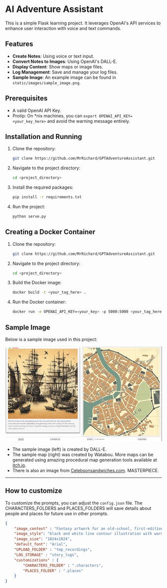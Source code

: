 # AI Adventure Assistant

This is a simple Flask learning project. It leverages OpenAI's API services to enhance user interaction with voice and text commands.

## Features

- **Create Notes**: Using voice or text input.
- **Convert Notes to Images**: Using OpenAI's DALL-E.
- **Display Content**: Show maps or image files.
- **Log Management**: Save and manage your log files.
- **Sample Image**: An example image can be found in `static/images/sample_image.png`.

## Prerequisites

- A valid OpenAI API Key.
- Protip: On *nix machines, you can `export OPENAI_API_KEY=<your_key_here>` and avoid the warning message entirely.

## Installation and Running

1. Clone the repository:
    ```bash
    git clone https://github.com/MrRichard/GPTAdventureAssistant.git
    ```
2. Navigate to the project directory:
    ```bash
    cd <project_directory>
    ```
3. Install the required packages:
    ```bash
    pip install -r requirements.txt
    ```
4. Run the project:
    ```bash
    python serve.py
    ```

## Creating a Docker Container

1. Clone the repository:
    ```bash
    git clone https://github.com/MrRichard/GPTAdventureAssistant.git
    ```
2. Navigate to the project directory:
    ```bash
    cd <project_directory>
    ```
3. Build the Docker image:
    ```bash
    docker build -t <your_tag_here> .
    ```
4. Run the Docker container:
    ```bash
    docker run -e OPENAI_API_KEY=<your_key> -p 5000:5000 <your_tag_here>
    ```

## Sample Image

Below is a sample image used in this project:

![Sample Image](static/images/sample_image.png)
- The sample image (left) is created by DALL-E.
- The sample map (right) was created by Watabou. More maps can be generated using amazing procedural map generation tools available at [itch.io](https://watabou.itch.io/).
- There is also an image from [Celebsonsandwiches.com](https://celebsonsandwiches.com/). MASTERPIECE.


---

## How to customize
To customize the prompts, you can adjust the `config.json` file.
The CHARACTERS_FOLDERS and PLACES_FOLDERS will save details about people and places for future use in other prompts.
```json
{
    "image_context" : "Fantasy artwork for an old-school, first-edition, table-top role playing game",
    "image_style": "black and white line contour illustration with warm paper background. the images should always be good representations with lots of details and nuance. No text.",
    "image_size": "1024x1024",
    "default_font": "Arial",
    "UPLOAD_FOLDER" : "tmp_recordings",
    "LOG_STORAGE" : "story_logs",
    "customizations" : {
        "CHARACTERS_FOLDER" : ".characters",
        "PLACES_FOLDER" : ".places"
    }
}
```
